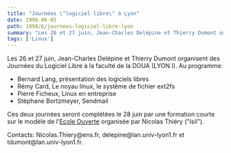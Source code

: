 ```yaml
---
title: "Journées \"logiciel libre\" à Lyon"
date: 1998-06-05
path: 1998/6/journees-logiciel-libre-lyon
summary: "Les 26 et 27 juin, Jean-Charles Delépine et Thierry Dumont organisent des Journées du Logiciel Libre à la faculté de la DOUA (LYON I)."
tags: ['Linux']
---
```


<P>
Les 26 et 27 juin, Jean-Charles Delépine et Thierry Dumont organisent
des Journées du Logiciel Libre à la faculté de la DOUA (LYON I).
Au programme:
</P>

<UL>

<LI>Bernard Lang, présentation des logiciels libres
<LI>Rémy Card, Le noyau linux, le système de fichier ext2fs
<LI>Pierre Ficheux, Linux en entreprise
<LI>Stéphane Bortzmeyer, Sendmail
</UL>

<P>
Ces deux journées seront complétées le 28 juin par une formation courte
sur le modèle de l'<A HREF="http://www.ecole.eu.org/">Ecole Ouverte</A>
organisée par Nicolas Thiéry ("Isil").
</P>

<P>
Contacts: Nicolas.Thiery@ens.fr, delepine@lan.univ-lyon1.fr et
tdumont@lan.univ-lyon1.fr.
</P>


